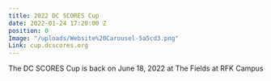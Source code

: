 ```yaml
---
title: 2022 DC SCORES Cup
date: 2022-01-24 17:20:00 Z
position: 0
Image: "/uploads/Website%20Carousel-5a5cd3.png"
Link: cup.dcscores.org
---
```


The DC SCORES Cup is back on June 18, 2022 at The Fields at RFK Campus